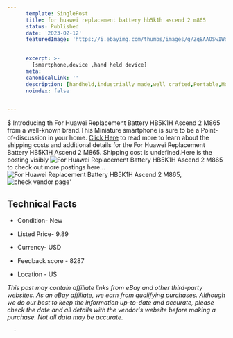 ```yaml
---
      template: SinglePost
      title: for huawei replacement battery hb5k1h ascend 2 m865
      status: Published
      date: '2023-02-12'
      featuredImage: 'https://i.ebayimg.com/thumbs/images/g/Zq8AAOSwIWdjyuhV/s-l225.jpg'
       

      excerpt: >-
        [smartphone,device ,hand held device]
      meta:
      canonicalLink: ''
      description: [handheld,industrially made,well crafted,Portable,Mobile,Compact,Convenient,Lightweight,Maneuverable,Man-portable,Miniature,Carriable,Hand-held,Light,Holdable,Transportable,Mobile device,Pocket-sized,On-the-go,Wireless,Cordless,Compact size,Convenient size, smartphone,device ,hand held device]
      noindex: false
      

---
```

$
      Introducing th For Huawei Replacement  Battery HB5K1H Ascend 2 M865 from a well-known brand.This Miniature smartphone is sure to be a Point-of-discussion in your home. [Click Here](https://www.ebay.com/itm/175580825597?hash=item28e16ec7fd%3Ag%3AZq8AAOSwIWdjyuhV&mkevt=1&mkcid=1&mkrid=711-53200-19255-0&campid=%253CePNCampaignId%253E&customid=%253CreferenceId%253E&toolid=10049) to read more to learn about the shipping costs and additional details for the For Huawei Replacement  Battery HB5K1H Ascend 2 M865. Shipping cost is undefined.Here is the posting visibly ![For Huawei Replacement  Battery HB5K1H Ascend 2 M865](https://i.ebayimg.com/thumbs/images/g/Zq8AAOSwIWdjyuhV/s-l225.jpg) to check out more postings here... ![For Huawei Replacement  Battery HB5K1H Ascend 2 M865](https://i.ebayimg.com/images/g/Zq8AAOSwIWdjyuhV/s-l960.jpg), ![check vendor page](https://origin-galleryplus.ebayimg.com/ws/web/175580825597_2_0_1/225x225.jpg,https://origin-galleryplus.ebayimg.com/ws/web/175580825597_3_0_1/225x225.jpg)'

      

 ## Technical Facts 



     
      

 - Condition- New 


      

 - Listed Price- 9.89 


      

 - Currency- USD 


      

 - Feedback score - 8287 


      

 - Location - US 


      
      

 *_This post may contain affiliate links from eBay and other third-party websites. As an eBay affiliate, we earn from qualifying purchases. Although we do our best to keep the information up-to-date and accurate, please check the date and all details with the vendor's website before making a purchase. Not all data may be accurate._*




      -
